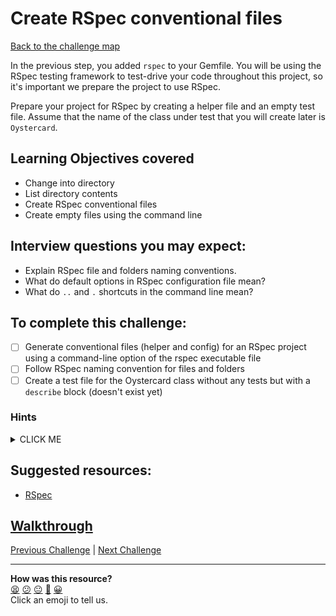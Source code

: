 # Create RSpec conventional files

[Back to the challenge map](README.md)

In the previous step, you added `rspec` to your Gemfile. You will be using the RSpec testing framework to test-drive your code throughout this project, so it's important we prepare the project to use RSpec.

Prepare your project for RSpec by creating a helper file and an empty test file. Assume that the name of the class under test that you will create later is `Oystercard`.

## Learning Objectives covered
- Change into directory
- List directory contents
- Create RSpec conventional files
- Create empty files using the command line

## Interview questions you may expect:
- Explain RSpec file and folders naming conventions.
- What do default options in RSpec configuration file mean?
- What do `..` and `.` shortcuts in the command line mean?

## To complete this challenge:
- [ ] Generate conventional files (helper and config) for an RSpec project using a command-line option of the rspec executable file
- [ ] Follow RSpec naming convention for files and folders
- [ ] Create a test file for the Oystercard class without any tests but with a `describe` block (doesn't exist yet)

### Hints
<details><summary>CLICK ME</summary>
  <ul>
    <li>Everything required in order to complete this challenge should be familiar to you from week one.  First generate the files required to run RSpec tests from your terminal, then set up an empty spec file, describing an Oystercard class.</li>
    <li>Check that everything is working by running 'rspec' from the command-line.  You should see a familiar error message.</li>
  </ul>
</details>

## Suggested resources:
- [RSpec](http://rspec.info/)

## [Walkthrough](walkthroughs/02_initialize_rspec.md)

[Previous Challenge](01_create_gemfile.md) | [Next Challenge](03_debugging.md)

<!-- BEGIN GENERATED SECTION DO NOT EDIT -->

---

**How was this resource?**  
[😫](https://airtable.com/shrUJ3t7KLMqVRFKR?prefill_Repository=makersacademy/course&prefill_File=oystercard/02_initialize_rspec.md&prefill_Sentiment=😫) [😕](https://airtable.com/shrUJ3t7KLMqVRFKR?prefill_Repository=makersacademy/course&prefill_File=oystercard/02_initialize_rspec.md&prefill_Sentiment=😕) [😐](https://airtable.com/shrUJ3t7KLMqVRFKR?prefill_Repository=makersacademy/course&prefill_File=oystercard/02_initialize_rspec.md&prefill_Sentiment=😐) [🙂](https://airtable.com/shrUJ3t7KLMqVRFKR?prefill_Repository=makersacademy/course&prefill_File=oystercard/02_initialize_rspec.md&prefill_Sentiment=🙂) [😀](https://airtable.com/shrUJ3t7KLMqVRFKR?prefill_Repository=makersacademy/course&prefill_File=oystercard/02_initialize_rspec.md&prefill_Sentiment=😀)  
Click an emoji to tell us.

<!-- END GENERATED SECTION DO NOT EDIT -->
